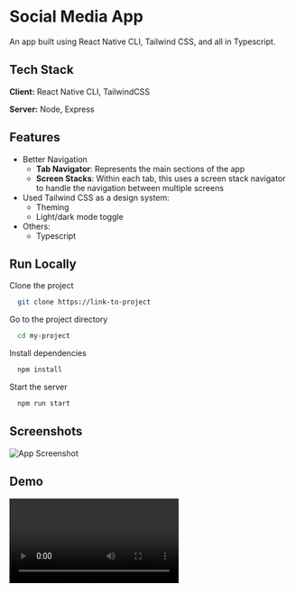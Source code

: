 # Social Media App

An app built using React Native CLI, Tailwind CSS, and all in Typescript.

## Tech Stack

**Client:** React Native CLI, TailwindCSS

**Server:** Node, Express

## Features

- Better Navigation
  - **Tab Navigator**: Represents the main sections of the app
  - **Screen Stacks**: Within each tab, this uses a screen stack navigator to handle the navigation between multiple screens
- Used Tailwind CSS as a design system:
  - Theming
  - Light/dark mode toggle
- Others:
  - Typescript

## Run Locally

Clone the project

```bash
  git clone https://link-to-project
```

Go to the project directory

```bash
  cd my-project
```

Install dependencies

```bash
  npm install
```

Start the server

```bash
  npm run start
```

## Screenshots

![App Screenshot](https://via.placeholder.com/468x300?text=App+Screenshot+Here)

## Demo

<video src="https://github.com/DJPajares/SocialMediaApp/assets/91174577/d91819a2-60d6-45e7-ae86-b556a5096a74">
